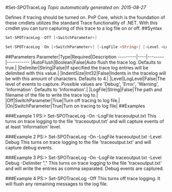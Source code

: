 #Set-SPOTraceLog
*Topic automatically generated on: 2015-08-27*

Defines if tracing should be turned on. PnP Core, which is the foundation of these cmdlets utilizes the standard Trace functionality of .NET. With this cmdlet you can turn capturing of this trace to a log file on or off.
##Syntax
```powershell
Set-SPOTraceLog -Off [<SwitchParameter>]
```


```powershell
Set-SPOTraceLog -On [<SwitchParameter>] [-LogFile <String>] [-Level <LogLevel>] [-Delimiter <String>] [-IndentSize <Int32>] [-AutoFlush <Boolean>]
```


##Parameters
Parameter|Type|Required|Description
---------|----|--------|-----------
|AutoFlush|Boolean|False|Auto flush the trace log. Defaults to true.|
|Delimiter|String|False|If specified the trace log entries will be delimited with this value.|
|IndentSize|Int32|False|Indents in the tracelog will be with this amount of characters. Defaults to 4.|
|Level|LogLevel|False|The level of events to capture. Possible values are 'Debug', 'Error', 'Warning', 'Information'. Defaults to 'Information'.|
|LogFile|String|False|The path and filename of the file to write the trace log to.|
|Off|SwitchParameter|True|Turn off tracing to log file.|
|On|SwitchParameter|True|Turn on tracing to log file|
##Examples

###Example 1
    PS:> Set-SPOTraceLog -On -LogFile traceoutput.txt
This turns on trace logging to the file 'traceoutput.txt' and will capture events of at least 'Information' level.

###Example 2
    PS:> Set-SPOTraceLog -On -LogFile traceoutput.txt -Level Debug
This turns on trace logging to the file 'traceoutput.txt' and will capture debug events.

###Example 3
    PS:> Set-SPOTraceLog -On -LogFile traceoutput.txt -Level Debug -Delimiter ","
This turns on trace logging to the file 'traceoutput.txt' and will write the entries as comma separated. Debug events are captured.

###Example 4
    PS:> Set-SPOTraceLog -Off
This turns off trace logging. It will flush any remaining messages to the log file.
<!-- Ref: FF10B9D26546C73A2B0417DD65D80203 -->